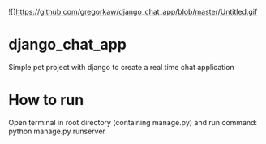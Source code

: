 ![]https://github.com/gregorkaw/django_chat_app/blob/master/Untitled.gif

# django_chat_app
Simple pet project with django to create a real time chat application

# How to run
Open terminal in root directory (containing manage.py) and run command:
python manage.py runserver
